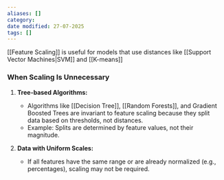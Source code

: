```yaml
---
aliases: []
category:
date modified: 27-07-2025
tags: []
---
```

[[Feature Scaling]] is useful for models that use distances like [[Support Vector Machines|SVM]] and [[K-means]]
### When Scaling Is Unnecessary

1. **Tree-based Algorithms:**
    - Algorithms like [[Decision Tree]], [[Random Forests]], and Gradient Boosted Trees are invariant to feature scaling because they split data based on thresholds, not distances.
    - Example: Splits are determined by feature values, not their magnitude.
      
2. **Data with Uniform Scales:**
    - If all features have the same range or are already normalized (e.g., percentages), scaling may not be required.
      
